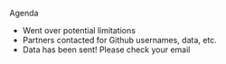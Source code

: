 Agenda
- Went over potential limitations
- Partners contacted for Github usernames, data, etc.
- Data has been sent! Please check your email
